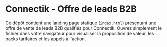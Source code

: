 # Connectik - Offre de leads B2B

Ce dépôt contient une landing page statique (`index.html`) présentant une offre de vente de leads B2B qualifiés pour Connectik. Ouvrez simplement le fichier dans votre navigateur pour visualiser la proposition de valeur, les packs tarifaires et les appels à l'action.
